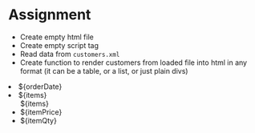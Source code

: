 # Assignment

- Create empty html file
- Create empty script tag
- Read data from `customers.xml`
- Create function to render customers from loaded file into html in any format (it can be a table, or a list, or just plain divs)


<li>${orderDate}</li>
                                  <li>${items}
                                      <ul>${items}
                                          <li>${itemPrice}</>
                                          <li>${itemQty}</>
                                      </ul>                                 
                                  </li>
